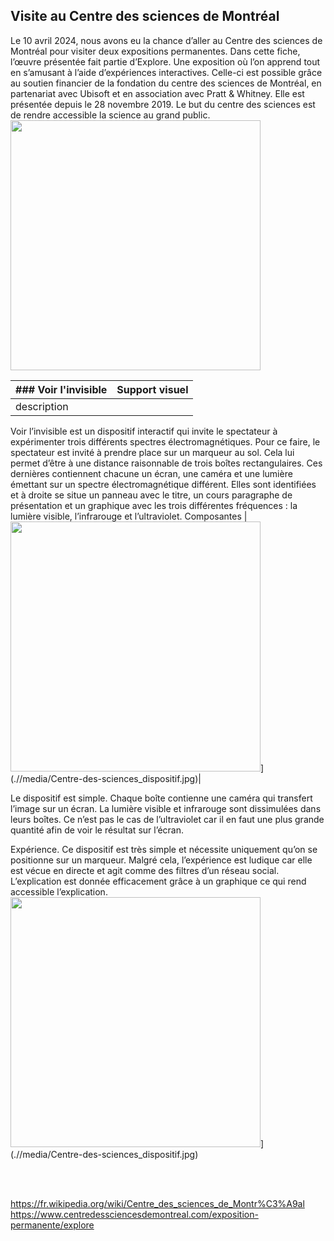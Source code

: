 ## Visite au Centre des sciences de Montréal
Le 10 avril 2024, nous avons eu la chance d’aller au Centre des sciences de Montréal pour visiter deux expositions permanentes. Dans cette fiche, l’œuvre présentée fait partie d’Explore. Une exposition où l’on apprend tout en s’amusant à l’aide d’expériences interactives. Celle-ci est possible grâce au soutien financier de la fondation du centre des sciences de Montréal, en partenariat avec Ubisoft et en association avec Pratt & Whitney. Elle est présentée depuis le 28 novembre 2019.
Le but du centre des sciences est de rendre accessible la science au grand public.
[<img src=".//media/Centre-des-sciences_devanture.jpg" width="400"/>](.//media/Centre-des-sciences_devanture.jpg)


|### Voir l'invisible | Support visuel | 
| :---------------- | :------: |
|description
Voir l’invisible est un dispositif interactif qui invite le spectateur à expérimenter trois différents spectres électromagnétiques. Pour ce faire, le spectateur est invité à prendre place sur un marqueur au sol. Cela lui permet d’être à une distance raisonnable de trois boîtes rectangulaires. Ces dernières contiennent chacune un écran, une caméra et une lumière émettant sur un spectre électromagnétique différent. Elles sont identifiées et à droite se situe un panneau avec le titre, un cours paragraphe de présentation et un graphique avec les trois différentes fréquences : la lumière visible, l’infrarouge et l’ultraviolet.
Composantes |<img src=".//media/Centre-des-sciences_dispositif.jpg" width="400"/>](.//media/Centre-des-sciences_dispositif.jpg)|


Le dispositif est simple. Chaque boîte contienne une caméra qui transfert l’image sur un écran. La lumière visible et infrarouge sont dissimulées dans leurs boîtes. Ce n’est pas le cas de l’ultraviolet car il en faut une plus grande quantité afin de voir le résultat sur l’écran.

Expérience.
Ce dispositif est très simple et nécessite uniquement qu’on se positionne sur un marqueur. Malgré cela, l’expérience est ludique car elle est vécue en directe et agit comme des filtres d’un réseau social. 
L’explication est donnée efficacement grâce à un graphique ce qui rend accessible l’explication.
<img src=".//media/Centre-des-sciences_dispositif.jpg" width="400"/>](.//media/Centre-des-sciences_dispositif.jpg)

<br>

<br>

https://fr.wikipedia.org/wiki/Centre_des_sciences_de_Montr%C3%A9al
https://www.centredessciencesdemontreal.com/exposition-permanente/explore
